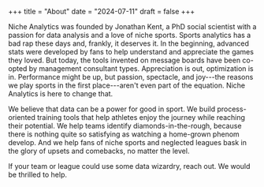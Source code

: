 +++
title = "About"
date = "2024-07-11"
draft = false
+++


Niche Analytics was founded by Jonathan Kent, a PhD social scientist with a passion for data analysis and a love of niche sports. Sports analytics has a bad rap these days and, frankly, it deserves it. In the beginning, advanced stats were developed by fans to help understand and appreciate the games they loved. But today, the tools invented on message boards have been co-opted by management consultant types. Appreciation is out, optimization is in. Performance might be up, but passion, spectacle, and joy---the reasons we play sports in the first place---aren't even part of the equation. Niche Analytics is here to change that.

We believe that data can be a power for good in sport. We build process-oriented training tools that help athletes enjoy the journey while reaching their potential. We help teams identify diamonds-in-the-rough, because there is nothing quite so satisfying as watching a home-grown phenom develop. And we help fans of niche sports and neglected leagues bask in the glory of upsets and comebacks, no matter the level.

If your team or league could use some data wizardry, reach out. We would be thrilled to help.
